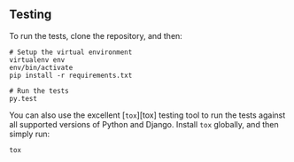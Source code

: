 ## Testing

To run the tests, clone the repository, and then:

    # Setup the virtual environment
    virtualenv env
    env/bin/activate
    pip install -r requirements.txt

    # Run the tests
    py.test

You can also use the excellent [`tox`][tox] testing tool to run the tests against all supported versions of Python and Django.  Install `tox` globally, and then simply run:

    tox
